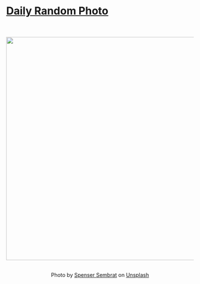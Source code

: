 # [Daily Random Photo](https://www.dailyrandomphoto.com/)

<div align="center">
  <br>
  <br>
  <a href="https://www.dailyrandomphoto.com/p/2024/2024-04-16/"><img src="https://images.unsplash.com/photo-1710796987486-0e0fa9ef9265?crop=entropy&cs=tinysrgb&fit=max&fm=jpg&ixid=M3w3NzUwOHwwfDF8cmFuZG9tfHx8fHx8fHx8MTcxMzIyNzM4NXw&ixlib=rb-4.0.3&q=80&w=1080" width="600px"></a>
  <br>
  <br>
  <p class="has-text-grey">Photo by <a href="https://unsplash.com/@spensersembrat?utm_source=Daily%20Random%20Photo&amp;utm_medium=referral" target="_blank" rel="noopener noreferrer">Spenser Sembrat</a> on <a href="https://unsplash.com/photos/a-view-of-a-lush-green-valley-with-a-mountain-in-the-background-7EqBFgq0Sts?utm_source=Daily%20Random%20Photo&amp;utm_medium=referral" target="_blank" rel="noopener noreferrer">Unsplash</a></p>
</div>
